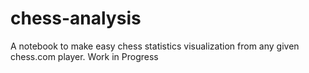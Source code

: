 # chess-analysis
A notebook to make easy chess statistics visualization from any given chess.com player. Work in Progress
